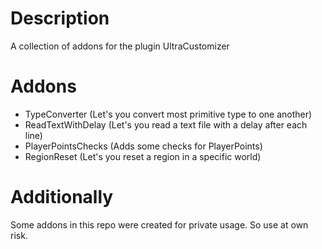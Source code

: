 # Description
A collection of addons for the plugin UltraCustomizer

# Addons
- TypeConverter (Let's you convert most primitive type to one another)
- ReadTextWithDelay (Let's you read a text file with a delay after each line)
- PlayerPointsChecks (Adds some checks for PlayerPoints)
- RegionReset (Let's you reset a region in a specific world)

# Additionally
Some addons in this repo were created for private usage. So use at own risk.